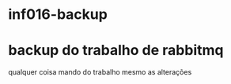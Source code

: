 # inf016-backup
# backup do trabalho de rabbitmq

qualquer coisa mando do trabalho mesmo as alterações
